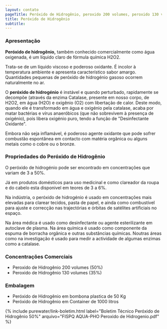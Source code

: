 ```yaml
---
layout: contato
pageTitle: Peróxido de Hidrogênio, peroxido 200 volumes, peroxido 130 volumes, água oxigenada, peroxido de hidrogenio solução, peroxido de hidrogenio 50%,peroxido de hidrogenio 30%, peroxidos,
title: Peróxido de Hidrogênio 
subtitle:
---
```


### Apresentação

**Peróxido de hidrogênio,** também conhecido comercialmente como água oxigenada, é um líquido claro de fórmula química H2O2. 

Trata-se de um líquido viscoso e poderoso oxidante. É incolor à temperatura ambiente e apresenta característico sabor amargo. Quantidades pequenas de peróxido de hidrogénio gasoso ocorrem naturalmente no ar. 

O **peróxido de hidrogénio** é instável e quando perturbado, rapidamente se decompõe (através da enzima Catalase, presente em nosso corpo, de H2O2, em água (H2O) e oxigênio (O2) com libertação de calor. Deste modo, quando ele é transformado em água e oxigénio pela catalase, acaba por matar bactérias e vírus anaeróbicos (que não sobrevivem à presença de oxigénio), pois libera oxigénio puro, tendo a função de "Desinfectante Oxidante". 

Embora não seja inflamável, é poderoso agente oxidante que pode sofrer combustão espontânea em contacto com matéria orgânica ou alguns metais como o cobre ou o bronze.

### Propriedades do Peróxido de Hidrogênio

O peróxido de hidrogénio pode ser encontrado em concentrações que variam de 3 a 50%.

Já em produtos domésticos para uso medicinal e como clareador da roupa e do cabelo esta disponivel em teores de 3 a 6%. 

Na indústria, o peróxido de hidrogénio é usado em concentrações mais elevadas para clarear tecidos, pasta de papel, e ainda como combustível para ajuste e correcção nas trajectórias e órbitas de satélites artificiais no espaço. 

Na área médica é usado como desinfectante ou agente esterilizante em autoclave de plasma. Na área química é usado como componente da espuma de borracha orgânica e outras substâncias químicas. Noutras áreas como na investigação é usado para medir a actividade de algumas enzimas como a catalase.

### Concentrações Comerciais

- Peroxido de Hidrogênio 200 volumes (50%)
- Peroxido de Hidrogênio 130 volumes (35%)

### Embalagem

- Peróxido de Hidrogênio em bombona plastica de 50 Kg
- Peróxido de Hidrogênio em Container de 1000 litros 

{% include purewater/link-boletim.html label="Boletim Técnico Peróxido de Hidrogênio 50%" arquivo="FISPQ AQUA-PHO Peroxido de Hidrogenio.pdf" %}
